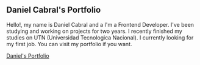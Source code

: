## Daniel Cabral's Portfolio

Hello!, my name is Daniel Cabral and a I'm a Frontend Developer. I've been studying and working on projects for two years. I recently finished my studies on UTN (Universidad Tecnologica Nacional). I currently looking for my first job.
You can visit my portfolio if you want.

[Daniel's Portfolio]([https://www.example.com](https://danielcabral.onrender.com/)https://danielcabral.onrender.com/)
